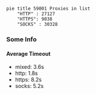 
```mermaid
pie title 59001 Proxies in list
    "HTTP" : 27127
    "HTTPS": 9038
    "SOCKS" : 30328
```

### Some Info
#### Average Timeout

- mixed: 3.6s
- http: 1.8s
- https: 8.2s
- socks: 5.2s
